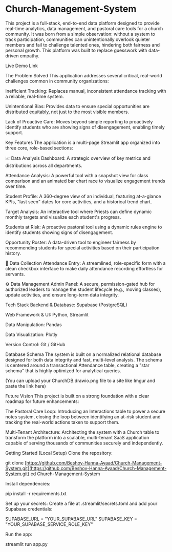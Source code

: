 # Church-Management-System

This project is a full-stack, end-to-end data platform designed to provide real-time analytics, data management, and pastoral care tools for a church community. It was born from a simple observation: without a system to track participation, communities can unintentionally overlook quieter members and fail to challenge talented ones, hindering both fairness and personal growth. This platform was built to replace guesswork with data-driven empathy.

Live Demo Link

The Problem Solved
This application addresses several critical, real-world challenges common in community organizations:

Inefficient Tracking: Replaces manual, inconsistent attendance tracking with a reliable, real-time system.

Unintentional Bias: Provides data to ensure special opportunities are distributed equitably, not just to the most visible members.

Lack of Proactive Care: Moves beyond simple reporting to proactively identify students who are showing signs of disengagement, enabling timely support.

Key Features
The application is a multi-page Streamlit app organized into three core, role-based sections:

📈 Data Analysis
Dashboard: A strategic overview of key metrics and distributions across all departments.

Attendance Analysis: A powerful tool with a snapshot view for class comparison and an animated bar chart race to visualize engagement trends over time.

Student Profile: A 360-degree view of an individual, featuring at-a-glance KPIs, "last seen" dates for core activities, and a historical trend chart.

Target Analysis: An interactive tool where Priests can define dynamic monthly targets and visualize each student's progress.

Students at Risk: A proactive pastoral tool using a dynamic rules engine to identify students showing signs of disengagement.

Opportunity Roster: A data-driven tool to engineer fairness by recommending students for special activities based on their participation history.

📝 Data Collection
Attendance Entry: A streamlined, role-specific form with a clean checkbox interface to make daily attendance recording effortless for servants.

⚙️ Data Management
Admin Panel: A secure, permission-gated hub for authorized leaders to manage the student lifecycle (e.g., moving classes), update activities, and ensure long-term data integrity.

Tech Stack
Backend & Database: Supabase (PostgreSQL)

Web Framework & UI: Python, Streamlit

Data Manipulation: Pandas

Data Visualization: Plotly

Version Control: Git / GitHub

Database Schema
The system is built on a normalized relational database designed for both data integrity and fast, multi-level analysis. The schema is centered around a transactional Attendance table, creating a "star schema" that is highly optimized for analytical queries.

(You can upload your ChurchDB.drawio.png file to a site like Imgur and paste the link here)

Future Vision
This project is built on a strong foundation with a clear roadmap for future enhancements:

The Pastoral Care Loop: Introducing an Interactions table to power a secure notes system, closing the loop between identifying an at-risk student and tracking the real-world actions taken to support them.

Multi-Tenant Architecture: Architecting the system with a Church table to transform the platform into a scalable, multi-tenant SaaS application capable of serving thousands of communities securely and independently.

Getting Started (Local Setup)
Clone the repository:

git clone [https://github.com/Beshoy-Hanna-Ayaad/Church-Management-System.git](https://github.com/Beshoy-Hanna-Ayaad/Church-Management-System.git)
cd Church-Management-System

Install dependencies:

pip install -r requirements.txt

Set up your secrets: Create a file at .streamlit/secrets.toml and add your Supabase credentials:

SUPABASE_URL = "YOUR_SUPABASE_URL"
SUPABASE_KEY = "YOUR_SUPABASE_SERVICE_ROLE_KEY"

Run the app:

streamlit run app.py